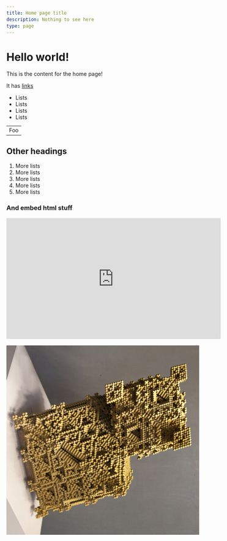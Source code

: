 ```yaml
---
title: Home page title
description: Nothing to see here
type: page
---
```


# Hello world!

This is the content for the home page!

It has [links](/)

- Lists
- Lists
- Lists
- Lists

<table>
    <tr>
        <td>Foo</td>
    </tr>
</table>

## Other headings

1. More lists
1. More lists
1. More lists
1. More lists
1. More lists

### And embed html stuff

<iframe width="560" height="315" src="https://www.youtube-nocookie.com/embed/whISNqcmKnI" frameborder="0" allow="accelerometer; autoplay; clipboard-write; encrypted-media; gyroscope; picture-in-picture" allowfullscreen></iframe>

![images](/media/image.png)
